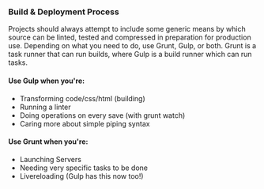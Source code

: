 ### Build & Deployment Process

Projects should always attempt to include some generic means by which source can be linted, tested and compressed in preparation for production use.
Depending on what you need to do, use Grunt, Gulp, or both. Grunt is a task runner that can run builds, where Gulp is a build runner which can run tasks.

#### Use Gulp when you're:
 * Transforming code/css/html (building)
 * Running a linter
 * Doing operations on every save (with grunt watch)
 * Caring more about simple piping syntax

#### Use Grunt when you're:
 * Launching Servers
 * Needing very specific tasks to be done
 * Livereloading (Gulp has this now too!)
